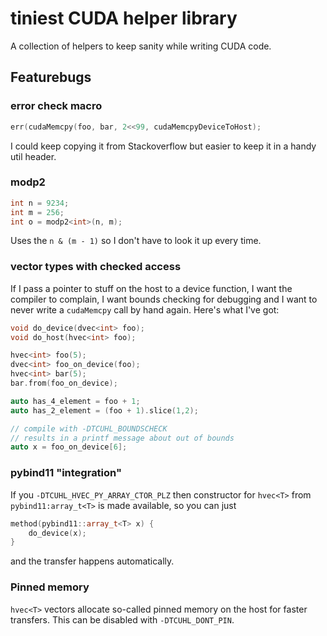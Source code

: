 # tiniest CUDA helper library

A collection of helpers to keep sanity while writing CUDA code.

## Featurebugs

### error check macro

```c++
err(cudaMemcpy(foo, bar, 2<<99, cudaMemcpyDeviceToHost);
```
I could keep copying it from Stackoverflow but easier to keep it in
a handy util header.

### modp2

```c++
int n = 9234;
int m = 256;
int o = modp2<int>(n, m);
```
Uses the `n & (m - 1)` so I don't have to look it up every time.

### vector types with checked access

If I pass a pointer to stuff on the host to a device function,
I want the compiler to complain, I want bounds checking for debugging
and I want to never write a `cudaMemcpy` call by hand again. Here's
what I've got:

```c++
void do_device(dvec<int> foo);
void do_host(hvec<int> foo);

hvec<int> foo(5);
dvec<int> foo_on_device(foo);
hvec<int> bar(5);
bar.from(foo_on_device);

auto has_4_element = foo + 1;
auto has_2_element = (foo + 1).slice(1,2);

// compile with -DTCUHL_BOUNDSCHECK
// results in a printf message about out of bounds
auto x = foo_on_device[6];
```

### pybind11 "integration"

If you `-DTCUHL_HVEC_PY_ARRAY_CTOR_PLZ` then constructor for `hvec<T>` 
from `pybind11:array_t<T>` is made available, so you can just
```c++
method(pybind11::array_t<T> x) {
	do_device(x);
}
```
and the transfer happens automatically.

### Pinned memory

`hvec<T>` vectors allocate so-called pinned memory on the host for faster transfers.
This can be disabled with `-DTCUHL_DONT_PIN`.


